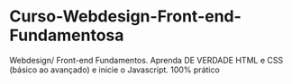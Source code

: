 # Curso-Webdesign-Front-end-Fundamentosa
Webdesign/ Front-end Fundamentos. Aprenda DE VERDADE HTML e CSS (básico ao avançado) e inicie o Javascript. 100% prático
